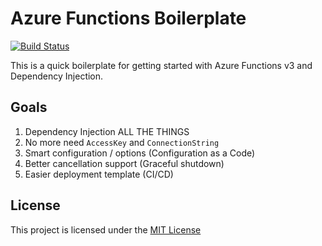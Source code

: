 # Azure Functions Boilerplate

[![Build Status](https://dev.azure.com/shibayan/azure-functions-boilerplate/_apis/build/status/Build%20azure-functions-boilerplate?branchName=master)](https://dev.azure.com/shibayan/azure-functions-boilerplate/_build/latest?definitionId=44&branchName=master)

This is a quick boilerplate for getting started with Azure Functions v3 and Dependency Injection.

## Goals

1. Dependency Injection ALL THE THINGS
2. No more need `AccessKey` and `ConnectionString`
3. Smart configuration / options (Configuration as a Code)
4. Better cancellation support (Graceful shutdown)
5. Easier deployment template (CI/CD)

## License

This project is licensed under the [MIT License](https://github.com/shibayan/azure-functions-boilerplate/blob/master/LICENSE)
